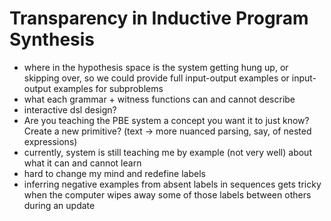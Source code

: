 # Transparency in Inductive Program Synthesis
- where in the hypothesis space is the system getting hung up, or skipping over, so we could provide full input-output examples or input-output examples for subproblems
- what each grammar + witness functions can and cannot describe
- interactive dsl design?
- Are you teaching the PBE system a concept you want it to just know? Create a new primitive? (text → more nuanced parsing, say, of nested expressions)
- currently, system is still teaching me by example (not very well) about what it can and cannot learn
- hard to change my mind and redefine labels
- inferring negative examples from absent labels in sequences gets tricky when the computer wipes away some of those labels between others during an update